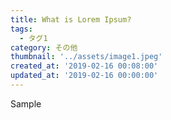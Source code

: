```yaml
---
title: What is Lorem Ipsum?
tags:
  - タグ1
category: その他
thumbnail: '../assets/image1.jpeg'
created_at: '2019-02-16 00:08:00'
updated_at: '2019-02-16 00:00:00'
---
```


Sample
